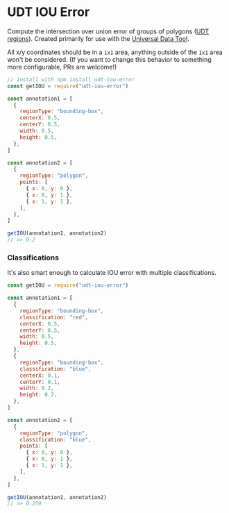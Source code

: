 # UDT IOU Error

Compute the intersection over union error of groups of polygons ([UDT regions](https://github.com/UniversalDataTool/udt-format/blob/master/interfaces/image_segmentation.md)). Created primarily for use with the [Universal Data Tool](https://universaldatatool.com).

All x/y coordinates should be in a `1x1` area, anything outside of the `1x1` area won't be considered. (If you want to change this behavior to something more configurable, PRs are welcome!)

```javascript
// install with npm install udt-iou-error
const getIOU = require("udt-iou-error")

const annotation1 = [
  {
    regionType: "bounding-box",
    centerX: 0.5,
    centerY: 0.5,
    width: 0.5,
    height: 0.5,
  },
]

const annotation2 = [
  {
    regionType: "polygon",
    points: [
      { x: 0, y: 0 },
      { x: 0, y: 1 },
      { x: 1, y: 1 },
    ],
  },
]

getIOU(annotation1, annotation2)
// >> 0.2
```

### Classifications

It's also smart enough to calculate IOU error with multiple classifications.

```javascript
const getIOU = require("udt-iou-error")

const annotation1 = [
  {
    regionType: "bounding-box",
    classification: "red",
    centerX: 0.5,
    centerY: 0.5,
    width: 0.5,
    height: 0.5,
  },
  {
    regionType: "bounding-box",
    classification: "blue",
    centerX: 0.1,
    centerY: 0.1,
    width: 0.2,
    height: 0.2,
  },
]

const annotation2 = [
  {
    regionType: "polygon",
    classification: "blue",
    points: [
      { x: 0, y: 0 },
      { x: 0, y: 1 },
      { x: 1, y: 1 },
    ],
  },
]

getIOU(annotation1, annotation2)
// >> 0.259
```
